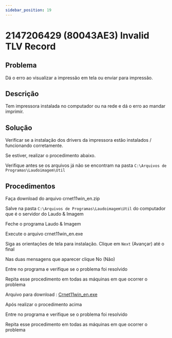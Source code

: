 ```yaml
---
sidebar_position: 19
---
```


# 2147206429 (80043AE3) Invalid TLV Record

## Problema

Dá o erro ao visualizar a impressão em tela ou enviar para
impressão.

## Descrição

Tem impressora instalada no computador ou na rede e dá o erro ao
mandar imprimir.

## Solução

Verificar se a instalação dos drivers da impressora estão
instalados / funcionando corretamente.

Se estiver, realizar o procedimento abaixo.

Verifique antes se os arquivos já não se encontram na pasta
`C:\Arquivos de Programas\Laudoimagem\Util`

## Procedimentos

Faça download do arquivo crnet11win_en.zip

Salve na pasta `C:\Arquivos de Programas\Laudoimagem\Util` do
computador que é o servidor do Laudo & Imagem

Feche o programa Laudo & Imagem

Execute o arquivo crnet11win_en.exe

Siga as orientações de tela para instalação. Clique em `Next`
(Avançar) até o final

Nas duas mensagens que aparecer clique No (Não)

Entre no programa e verifique se o problema foi resolvido

Repita esse procedimento em todas as máquinas em que ocorrer o
problema

Arquivo para download :
[Crnet11win_en.exe](http://suporte.laudoimagem.com.br/download/Crnet11win_en.exe)

Após realizar o procedimento acima

Entre no programa e verifique se o problema foi resolvido

Repita esse procedimento em todas as máquinas em que ocorrer o
problema